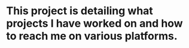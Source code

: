 # This project is detailing what projects I have worked on and how to reach me on various platforms.
